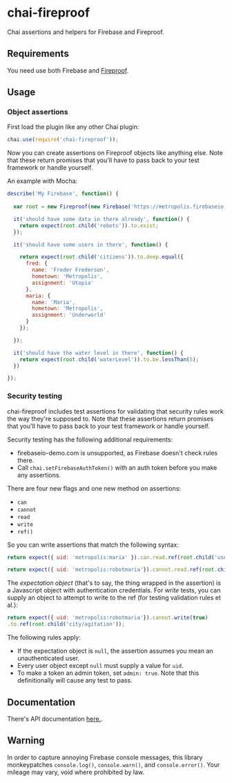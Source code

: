 chai-fireproof
==============

Chai assertions and helpers for Firebase and Fireproof.

## Requirements
You need use both Firebase and [Fireproof](https://github.com/casetext/fireproof).

## Usage

### Object assertions

First load the plugin like any other Chai plugin:

```javascript
chai.use(require('chai-fireproof'));
```

Now you can create assertions on Fireproof objects like anything else.
Note that these return promises that you'll have to pass back to your test framework
or handle yourself.

An example with Mocha:
```javascript
describe('My Firebase', function() {
  
  var root = new Fireproof(new Firebase('https://metropolis.firebaseio.com'));

  it('should have some data in there already', function() {
    return expect(root.child('robots')).to.exist;
  });

  it('should have some users in there', function() {

    return expect(root.child('citizens')).to.deep.equal({
      fred: {
        name: 'Freder Frederson',
        hometown: 'Metropolis',
        assignment: 'Utopia'
      },
      maria: {
        name: 'Maria',
        hometown: 'Metropolis',
        assignment: 'Underworld'
      }
    });

  });

  it('should have the water level in there', function() {
    return expect(root.child('waterLevel')).to.be.lessThan(5);
  })

});
```

### Security testing

chai-fireproof includes test assertions for validating that security rules work
the way they're supposed to. Note that these assertions return promises that
you'll have to pass back to your test framework or handle yourself.

Security testing has the following additional requirements:
- firebaseio-demo.com is unsupported, as Firebase doesn't check rules there.
- Call ```chai.setFirebaseAuthToken()``` with an auth token before you make any assertions.

There are four new flags and one new method on assertions:
- ```can```
- ```cannot```
- ```read```
- ```write```
- ```ref()```

So you can write assertions that match the following syntax: 

```javascript
return expect({ uid: 'metropolis:maria' }).can.read.ref(root.child('users/maria'));
```

```javascript
return expect({ uid: 'metropolis:robotmaria'}).cannot.read.ref(root.child('users/maria'));
```

The _expectation object_ (that's to say, the thing wrapped in the assertion) is a
Javascript object with authentication credentials. For _write_ tests, you can supply
an object to attempt to write to the ref (for testing validation rules et al.):

```javascript
return expect({ uid: 'metropolis:robotmaria'}).cannot.write(true)
.to.ref(root.child('city/agitation'));
```

The following rules apply:
- If the expectation object is ```null```, the assertion assumes you mean an unauthenticated user.
- Every user object except ```null``` must supply a value for ```uid```.
- To make a token an admin token, set ```admin: true```. Note that this definitionally will cause
any test to pass.


## Documentation
There's API documentation [here.](https://github.com/casetext/chai-fireproof/blob/master/api.md).

## Warning

In order to capture annoying Firebase console messages, this library monkeypatches
```console.log()```, ```console.warn()```, and ```console.error()```. Your
mileage may vary, void where prohibited by law.
